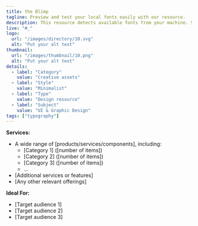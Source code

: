 ```yaml
---
title: the Blimp
tagline: Preview and test your local fonts easily with our resource.
description: This resource detects available fonts from your machine. Simply type in your custom fonts, add it to the list and watch the previews update instantly. You can also write custom preview text to see how your fonts look with your chosen content.
live: "#_"
logo:
  url: "/images/directory/10.svg"
  alt: "Put your alt text"
thumbnail:
  url: "/images/thumbnail/10.png"
  alt: "Put your alt text"
details:
  - label: "Category"
    value: "Creative assets"
  - label: "Style"
    value: "Minimalist"
  - label: "Type"
    value: "Design resource"
  - label: "Subject"
    value: "UI & Graphic Design"
tags: ["typography"]
---
```



    

**Services:**
- A wide range of [products/services/components], including:
  - [Category 1] ([number of items])
  - [Category 2] ([number of items])
  - [Category 3] ([number of items])
  - ...
- [Additional services or features]
- [Any other relevant offerings]

**Ideal For:**
- [Target audience 1]
- [Target audience 2]
- [Target audience 3]